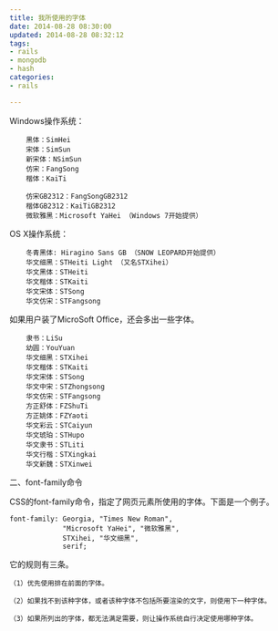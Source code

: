 ```yaml
---
title: 我所使用的字体
date: 2014-08-28 08:30:00
updated: 2014-08-28 08:32:12
tags: 
- rails
- mongodb
- hash
categories: 
- rails

---
```

Windows操作系统：

        黑体：SimHei
        宋体：SimSun
        新宋体：NSimSun
        仿宋：FangSong
        楷体：KaiTi


<!--more-->


        仿宋GB2312：FangSongGB2312
        楷体GB2312：KaiTiGB2312
        微软雅黑：Microsoft YaHei （Windows 7开始提供）

OS X操作系统：

        冬青黑体: Hiragino Sans GB （SNOW LEOPARD开始提供）
        华文细黑：STHeiti Light （又名STXihei）
        华文黑体：STHeiti
        华文楷体：STKaiti
        华文宋体：STSong
        华文仿宋：STFangsong

如果用户装了MicroSoft Office，还会多出一些字体。

        隶书：LiSu
        幼圆：YouYuan
        华文细黑：STXihei
        华文楷体：STKaiti
        华文宋体：STSong
        华文中宋：STZhongsong
        华文仿宋：STFangsong
        方正舒体：FZShuTi
        方正姚体：FZYaoti
        华文彩云：STCaiyun
        华文琥珀：STHupo
        华文隶书：STLiti
        华文行楷：STXingkai
        华文新魏：STXinwei

二、font-family命令

CSS的font-family命令，指定了网页元素所使用的字体。下面是一个例子。


    font-family: Georgia, "Times New Roman", 
                 "Microsoft YaHei", "微软雅黑", 
                 STXihei, "华文细黑", 
                 serif;

它的规则有三条。

    （1）优先使用排在前面的字体。

    （2）如果找不到该种字体，或者该种字体不包括所要渲染的文字，则使用下一种字体。

    （3）如果所列出的字体，都无法满足需要，则让操作系统自行决定使用哪种字体。

